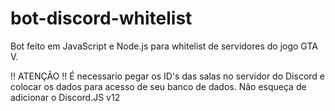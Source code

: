 # bot-discord-whitelist
Bot feito em JavaScript e Node.js para whitelist de servidores do jogo GTA V.

!! ATENÇÃO !!
É necessario pegar os ID's das salas no servidor do Discord e colocar os dados para acesso de seu banco de dados.
Não esqueça de adicionar o Discord.JS v12
